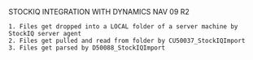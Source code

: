 STOCKIQ INTEGRATION WITH DYNAMICS NAV 09 R2

    1. Files get dropped into a LOCAL folder of a server machine by StockIQ server agent
    2. Files get pulled and read from folder by CU50037_StockIQImport
    3. Files get parsed by D50088_StockIQImport
